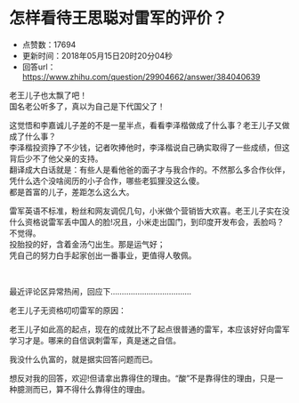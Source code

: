 # 怎样看待王思聪对雷军的评价？
- 点赞数：17694
- 更新时间：2018年05月15日20时20分04秒
- 回答url：https://www.zhihu.com/question/29904662/answer/384040639
<body>
 <p data-pid="3yTC-BMR">老王儿子也太飘了吧！<br>
  国名老公听多了，真以为自己是下代国父了！</p>
 <p data-pid="Wz9IjvHU">这觉悟和李嘉诚儿子差的不是一星半点，看看李泽楷做成了什么事？老王儿子又做成了什么事？<br>
  李泽楷投资挣了不少钱，记者吹捧他时，李泽楷说自己确实取得了一些成绩，但这背后少不了他父亲的支持。<br>
  翻译成大白话就是：有些人是看他爸的面子才与我合作的。不然那么多合作伙伴，凭什么选个没啥阅历的小子合作，哪些老狐狸没这么傻。<br>
  都是首富的儿子，差距怎么这么大。</p>
 <p data-pid="ynMdLung">雷军英语不标准，粉丝和网友调侃几句，小米做个营销皆大欢喜。老王儿子实在没什么资格说雷军丢中国人的脸!况且，小米走出国门，到印度开发布会，丢脸吗？不觉得。<br>
  投胎投的好，含着金汤勺出生。那是运气好；<br>
  凭自己的努力白手起家创出一番事业，更值得人敬佩。</p>
 <p class="ztext-empty-paragraph"><br></p>
 <p data-pid="DM0APeV3">最近评论区异常热闹，回应下………………………………</p>
 <p data-pid="BKVkw2mR">老王儿子无资格叨叨雷军的原因：</p>
 <p data-pid="STvVJ6hh">老王儿子如此高的起点，现在的成就比不了起点很普通的雷军，本应该好好向雷军学习才是。哪来的自信讽刺雷军，真是迷之自信。</p>
 <p data-pid="2C-tmU9V">我没什么仇富的，就是据实回答问题而已。</p>
 <p data-pid="kUXajeNN">想反对我的回答，欢迎!但请拿出靠得住的理由。“酸”不是靠得住的理由，只是一种臆测而已，算不得什么靠得住的理由。</p>
</body>